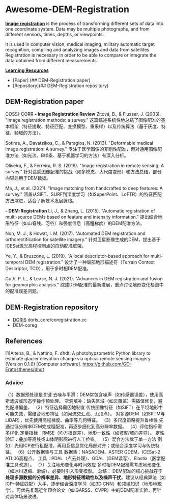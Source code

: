 # Awesome-DEM-Registration
[**Image registration**](https://en.wikipedia.org/wiki/Image_registration) is the process of transforming different sets of data into one coordinate system. Data may be multiple photographs, and from different sensors, times, depths, or viewpoints.

It is used in computer vision, medical imaging, military automatic target recognition, compiling and analyzing images and data from satellites. Registration is necessary in order to be able to compare or integrate the data obtained from different measurements. 



**[Learning Resources](#Learning-Resources)**

- [Paper] (## DEM-Registration paper)
- [Repository](## DEM-Registration repository)

## DEM-Registration paper

COSSI-CORR
**- Image Registration Review**
Zitová, B., & Flusser, J. (2003). "Image registration methods: a survey."
这篇综述系统性地总结了图像配准的基本框架（特征提取、特征匹配、变换模型、重采样）以及传统算法（基于灰度、特征、频域的方法）。

Sotiras, A., Davatzikos, C., & Paragios, N. (2013). "Deformable medical image registration: A survey."
专注于医学图像的非刚性配准，但对通用图像配准方法（如光流、B样条、基于机器学习的方法）有深入分析。

Oliveira, F., & Ferreira, R. S. (2016). "Image registration in remote sensing: A survey."
针对遥感图像配准的挑战（如多模态、大尺度变形）和方法总结，部分内容适用于DEM数据。

Ma, J., et al. (2021). "Image matching from handcrafted to deep features: A survey."
涵盖从SIFT、SURF到深度学习（如SuperPoint、LoFTR）的特征匹配方法演进，适合了解技术发展脉络。

**- DEM-Registration**
Li, J., & Zhang, L. (2015). "Automatic registration of multi-source DEMs based on feature and intensity information."
提出结合地形特征（如山脊线、河谷）和强度信息（高程梯度）的DEM配准方法。

Noh, M. J., & Howat, I. M. (2017). "Automated DEM registration and orthorectification for satellite imagery."
针对卫星影像生成的DEM，提出基于ICESat激光高程控制点的自动配准框架。

Ye, Y., & Bruzzone, L. (2019). "A local descriptor-based approach for multi-temporal DEM registration."
设计了一种局部地形描述符（Terrain Context Descriptor, TCD），用于多时相DEM配准。

Guth, P. L., & Lease, N. J. (2021). "Advances in DEM registration and fusion for geomorphic analysis."
综述DEM配准的最新进展，重点讨论地形变化检测中的配准误差问题。

## DEM-Registration repository

- [DORIS]()  doris_core/coregistration.cc
- DEM-coreg


## References

[1]Altena, B., & Nattino, F. dhdt: A photohypsometric Python library to estimate glacier elevation change via optical remote sensing imagery (Version 0.1.0) [Computer software]. https://github.com/GO-Eratosthenes/dhdt

### Advice
（1）数据预处理是关键
去噪与平滑：DEM常包含噪声（如传感器误差），使用高斯滤波或形态学操作预处理。
空洞填补：缺失区域（如云覆盖）需插值修复，避免配准偏差。
（2）特征选择需因地制宜
传统图像特征（如SIFT）在平坦地形中可能失效，需结合地形特征（如河流交汇点、山顶点）。
对多源DEM（如SRTM与LiDAR），优先使用高程梯度、曲率等几何特征。
（3）多尺度策略提升鲁棒性
先通过低分辨率DEM完成粗配准，再逐步细化到高分辨率数据。
（4）评估指标需多样化
定量指标：RMSE（均方根误差）、地形一致性（如坡度/坡向差异）。
定性验证：叠加等高线或山体阴影图进行人工检查。
（5）混合方法优于单一方法
例如：先用ICP进行粗配准，再用互信息优化局部对齐；或结合深度学习与传统特征。
（6）公开数据集与工具
数据集：NASADEM、ASTER GDEM、ICESat-2 ATL06高程点。
工具：PDAL（点云处理）、GDAL（DEM读写）、Elastix（医学配准工具改造）。
（7）关注地形变化与时间效应
多时相DEM配准需考虑地形变化（如冰川退缩、滑坡），必要时引入形变模型。
总结：
DEM配准的核心挑战在于**处理多源数据的分辨率差异、地形特征稀疏性以及噪声干扰**。建议从经典算法（如ICP+特征匹配）入手，逐步结合深度学习（如3D CNN）和领域知识（地形地貌学）。可优先复现近年顶会论文（如IGARSS、CVPR）中的DEM配准实验，再针对具体场景改进。